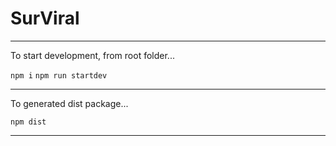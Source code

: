# SurViral


---

To start development, from root folder...

`npm i`
`npm run startdev`

---

To generated dist package...

`npm dist`

---
